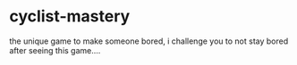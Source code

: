 # cyclist-mastery
the unique game to make someone bored, i challenge you to not stay bored after seeing this game....
